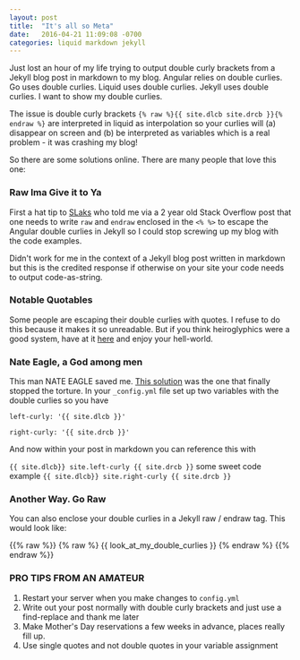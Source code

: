 ```yaml
---
layout: post
title:  "It's all so Meta"
date:   2016-04-21 11:09:08 -0700
categories: liquid markdown jekyll
---
```

Just lost an hour of my life trying to output double curly brackets from a Jekyll blog post in markdown to my blog. Angular relies on double curlies. Go uses double curlies. Liquid uses double curlies. Jekyll uses double curlies. I want to show my double curlies.

The issue is double curly brackets `{% raw %}{{ site.dlcb site.drcb }}{% endraw %}` are interpreted in liquid as interpolation so your curlies will (a) disappear on screen and (b) be interpreted as variables which is a real problem - it was crashing my blog!

So there are some solutions online. There are many people that love this one:

### Raw Ima Give it to Ya
First a hat tip to [SLaks](http://goo.gl/yHdTLP) who told me via a 2 year old Stack Overflow post that one needs to write `raw` and `endraw` enclosed in the `<% %>` to escape the Angular double curlies in Jekyll so I could stop screwing up my blog with the code examples.

Didn't work for me in the context of a Jekyll blog post written in markdown but this is the credited response if otherwise on your site your code needs to output code-as-string.

### Notable Quotables
Some people are escaping their double curlies with quotes. I refuse to do this because it makes it so unreadable. But if you think heiroglyphics were a good system, have at it [here](http://stackoverflow.com/questions/3426182/how-to-escape-liquid-template-tags/5866429#5866429) and enjoy your hell-world.

### Nate Eagle, a God among men
This man NATE EAGLE saved me. [This solution](http://nateeagle.com/2011/08/31/how-to-output-curly-brackets-in-jekyll/) was the one that finally stopped the torture. In your `_config.yml` file set up two variables with the double curlies so you have

`left-curly: '{{ site.dlcb }}'`

`right-curly: '{{ site.drcb }}'`

And now within your post in markdown you can reference this with

`{{ site.dlcb}} site.left-curly {{ site.drcb }}` some sweet code example `{{ site.dlcb}} site.right-curly {{ site.drcb }}`

### Another Way. Go Raw
You can also enclose your double curlies in a Jekyll raw / endraw tag. This would look like:

&#123;&#123;% raw %&#125;&#125;
{% raw %}
{{ look_at_my_double_curlies }}
{% endraw %}
&#123;&#123;% endraw %&#125;&#125;

### PRO TIPS FROM AN AMATEUR

1. Restart your server when you make changes to `config.yml`
2. Write out your post normally with double curly brackets and just use a find-replace and thank me later
3. Make Mother's Day reservations a few weeks in advance, places really fill up.
4. Use single quotes and not double quotes in your variable assignment
